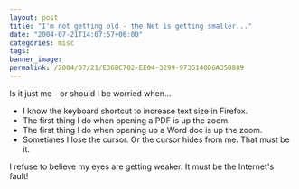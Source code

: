 ```yaml
---
layout: post
title: "I'm not getting old - the Net is getting smaller..."
date: "2004-07-21T14:07:57+06:00"
categories: misc 
tags: 
banner_image: 
permalink: /2004/07/21/E36BC702-EE04-3299-9735140D6A35B889
---
```


Is it just me - or should I be worried when...
<ul>
<li>I know the keyboard shortcut to increase text size in Firefox.
<li>The first thing I do when opening a PDF is up the zoom.
<li>The first thing I do when opening up a Word doc is up the zoom.
<li>Sometimes I lose the cursor. Or the cursor hides from me. That must be it.
</ul>
I refuse to believe my eyes are getting weaker. It must be the Internet's fault!